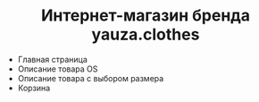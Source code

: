 
<h1 align="center">Интернет-магазин бренда yauza.clothes</h1>

<ul>
 <li>Главная страница</li>
 <li>Описание товара OS</li>
 <li>Описание товара с выбором размера</li>
 <li>Корзина</li>
</ul>



